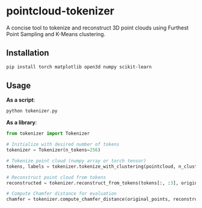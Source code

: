 # pointcloud-tokenizer

A concise tool to tokenize and reconstruct 3D point clouds using Furthest Point Sampling and K-Means clustering.

## Installation

```bash
pip install torch matplotlib open3d numpy scikit-learn
```

## Usage

**As a script**:
```bash
python tokenizer.py
```

**As a library**:
```python
from tokenizer import Tokenizer

# Initialize with desired number of tokens
tokenizer = Tokenizer(n_tokens=256)

# Tokenize point cloud (numpy array or torch tensor)
tokens, labels = tokenizer.tokenize_with_clustering(pointcloud, n_clusters=128)

# Reconstruct point cloud from tokens
reconstructed = tokenizer.reconstruct_from_tokens(tokens[:, :3], original_points, method='voronoi')

# Compute Chamfer distance for evaluation
chamfer = tokenizer.compute_chamfer_distance(original_points, reconstructed)
```
